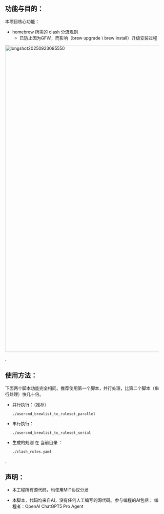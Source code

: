 
功能与目的：
--------------------------------

本项目核心功能：

 - homebrew 所需的 clash 分流规则 
     - 已防止因为GFW，而影响（brew upgrade \ brew install）升级安装过程

<img width="1081" height="1006" alt="longshot20250923095550" src="https://github.com/user-attachments/assets/2b1239ef-9d8b-4db2-bc46-6364451cc040" />

.


使用方法：
--------------------------------

下面两个脚本功能完全相同。推荐使用第一个脚本，并行处理，比第二个脚本（串行处理）快几十倍。


- 并行执行：（推荐）
    ```
    ./usercmd_brewlist_to_ruleset_parallel 
    ```

- 串行执行：
    ```
    ./usercmd_brewlist_to_ruleset_serial
    ```


- 生成的规则 在 当前目录 ：
    ```
    ./clash_rules.yaml
     ```

.


声明：
--------------------------------
   
 - 本工程所有源代码，均使用MIT协议分发

 - 本脚本，代码均来自AI，没有任何人工编写的源代码。参与编程的AI包括：
   编程者：OpenAI ChatGPT5 Pro Agent 
